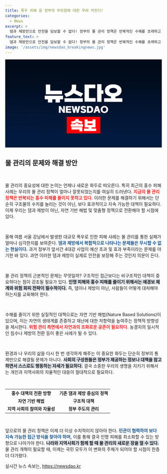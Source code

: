 ```yaml
---
title: 폭우 피해 윤 정부의 무모함에 대한 우려 커진다!
categories:
  - News
excerpt: >
  댐과 제방만으로 안전을 담보할 수 없다! 정부의 물 관리 정책은 반복적인 수해를 초래하고 있다. 자연 기반 해결책과 지역 맞춤형 대책의 필요성이 절실하다. 극단적인 상황에서 시민의 자율적 대응이 생존을 좌우할 수 있다!
feature_text: >
  댐과 제방만으로 안전을 담보할 수 없다! 정부의 물 관리 정책은 반복적인 수해를 초래하고 있다. 자연 기반 해결책과 지역 맞춤형 대책의 필요성이 절실하다. 극단적인 상황에서 시민의 자율적 대응이 생존을 좌우할 수 있다!
image: '/assets/img/newsdao_breakingnews.jpg'
---
```


<p><img src="/assets/img/newsdao_breakingnews.jpg" alt="ranknews 속보" /></p>

<h2 data-ke-size="size26">물 관리의 문제와 해결 방안</h2>

<p data-ke-size="size16">&nbsp;</p>

<p>물 관리의 중요성에 대한 논의는 언제나 새로운 화두로 떠오른다. 특히 최근의 홍수 피해 사례는 우리의 물 관리 정책이 얼마나 잘못되었는지를 여실히 드러낸다. <b><span style="color: #ee2323;">지금의 물 관리 정책은 반복되는 홍수 피해를 줄이지 못하고 있다.</span></b> 이러한 문제를 해결하기 위해서는 단순히 구조물의 수치를 늘리는 것이 아닌, 보다 효과적이고 지속 가능한 대책이 필요하다. 이제 우리는 댐과 제방이 아닌, 자연 기반 해법 및 맞춤형 정책으로 전환해야 할 시점에 있다.</p>

<p data-ke-size="size16">&nbsp;</p>

<p>올해 여름 서울 강남에서 발생한 대규모 폭우로 인한 피해 사례는 물 관리를 통한 실패가 얼마나 심각한지를 보여준다. <b><span style="color: #1a5490;">댐과 제방에서 복합적으로 나타나는 문제들은 무시할 수 없는 현실이다.</span></b> 과거 정부가 앞서간 4대강 사업이 예산 초과 및 효과 부족이라는 문제를 야기한 바 있다. 과연 이러한 댐과 제방이 실제로 안전을 보장해 주는 것인지 의문이 든다.</p>

<p data-ke-size="size16">&nbsp;</p>

<p>물 관리 정책의 근본적인 문제는 무엇일까? 구조적인 접근보다는 비구조적인 대책이 중요하다는 점이 강조될 필요가 있다. <b><span style="background-color: #21538527;">인명 피해와 홍수 피해를 줄이기 위해서는 예경보 체계와 위험 회피 전략이 필수적이다.</span></b> 즉, 댐이나 제방이 아닌, 사람들이 어떻게 대처해야 하는지를 교육해야 한다.</p>

<p data-ke-size="size16">&nbsp;</p>

<p>수해를 줄이기 위한 실질적인 대책으로는 자연 기반 해법(Nature Based Solutions)이 있으며, 이는 자연의 생태계를 존중하고  재난에 대한 저항력을 높여주는 정책적 방향성을 제시한다. <b><span style="color: #ee2323;">위험 관리 측면에서 자연과의 조화로운 공존이 필요하다.</span></b> 농경지의 일시적인 침수나 제방의 전환 등이 좋은 사례가 될 수 있다.</p>

<p data-ke-size="size16">&nbsp;</p>

<p>환경과 나 우리의 삶을 다시 한 번 생각하게 해주는 이 중요한 화두는 단순히 정부의 통제만으로 해결될 문제가 아니다. <b><span style="background-color: #21538527;">사회의 구성원들은 정부가 제공하는 정보나 대책을 참고하면서 스스로도 행동하는 자세가 필요하다.</span></b> 결국 소중한 우리의 생명을 지키기 위해서는 개인과 지역사회의 자율적인 대응이 절대적으로 필요하다.</p>

<p data-ke-size="size16">&nbsp;</p>

<table style="width: 100%;">
<tr>
<td style="text-align: center; height: 17px;"><b>홍수 대책의 전환 방향</b></td>
<td style="text-align: center; height: 17px;"><b>기존 댐과 제방 중심의 정책</b></td>
</tr>
<tr>
<td style="text-align: center; height: 17px;"><b>자연 기반 해법</b></td>
<td style="text-align: center; height: 17px;"><b>구조적 대책</b></td>
</tr>
<tr>
<td style="text-align: center; height: 17px;"><b>지역 사회의 참여와 자율성</b></td>
<td style="text-align: center; height: 17px;"><b>정부 주도의 관리</b></td>
</tr>
</table>

<p data-ke-size="size16">&nbsp;</p>

<p>앞으로의 물 관리 정책은 이제 더 이상 수치적이지 않아야 한다. <b><span style="color: #1a5490;">민관이 협력하여 보다 지속 가능한 접근 방식을 찾아야 하며,</span></b> 이를 통해 결국 인명 피해를 최소화할 수 있는 방향으로 나아가야 한다. <b><span style="background-color: #21538527;">나라와 지역사회가 함께 할 때 물 관리의 새로운 장을 열 수 있다.</span></b> 물 관리 개혁이 필요할 때, 이제는 국민 모두가 이 변화의 주체가 되어야 할 시점이 한층 더 다가왔다.</p>
실시간 뉴스 속보는, <a href="https://newsdao.kr" rel="dofollow">https://newsdao.kr</a>


